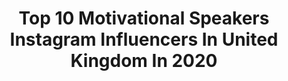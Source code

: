 ---
title: Top 10 Motivational Speakers Instagram Influencers In United Kingdom In 2020
description: >-
  Find top motivational speakers Instagram influencers in United Kingdom in 2020. Most popular hashtags: #motivation #inspiration #covid.
platform: Instagram
hits: 32
text_top: See the most popular Instagram profiles on inBeat.
text_bottom: Our database has 32 Instagram influencers like this in United Kingdom for you to collaborate.
profiles:
  - username: "esmee_ldn"
    fullname: >-
      ESMÉE 🌙💫💛
    bio: >-
      🎥 Online Presenter 🏋🏼‍♀️ Coach 🎤 Motivational Speaker 📧 cathy@insanitygroup.com | @ixbtalent | @insanityhq
    location: "United Kingdom"
    followers: 28530
    engagement: 241
    commentsToLikes: 0.052225
    id: ck1394hxrjhb30i199t0p6p83
    verified: false
    hashtags: "#trainwithesmee, #londonmarathon, #dontcrackunderpressure, #taghuerconnected"
  - username: "harnaamkaur"
    fullname: >-
      Harnaam Kaur
    bio: >-
      🌈🏳️‍🌈 My boy @king.kai.singh Next✈️ Rome.Wales.USA I will always add value🌺 Motivational speaker! 😘 Positive influencer🌹 Trust your light! ✨
    location: "United Kingdom"
    followers: 156951
    engagement: 207
    commentsToLikes: 0.024788
    id: ck5hkkuvzilt50i11db525z4w
    verified: true
    hashtags: "#masalapodcast, #artis, #rottweiler, #rottweilersofinstagram"
  - username: "ash_dykes"
    fullname: >-
      Ash Dykes
    bio: >-
      National Geographic: Walking the Yangtze. Book: Mission Possible. 3x World Records. Motivational Speaker. JRE #1410 Book 👇🏽
    location: "United Kingdom"
    followers: 82094
    engagement: 151
    commentsToLikes: 0.044773
    id: ck5qcvs0ssk9w0i113cpoett0
    verified: true
    hashtags: "#missionyangtze"
  - username: "adventureman"
    fullname: >-
      Jamie McDonald
    bio: >-
      🍼 Soon to be a Dad 🏆 Pride of Britain Winner 🎤 Motivational Speaker 😷 Sick as a kid 🙌 Now giving back 🇨🇦🇺🇸 Ran across Canada & US 💴 Raised £1m 👇 More👇
    location: "United Kingdom"
    followers: 19201
    engagement: 646
    commentsToLikes: 0.064505
    id: ck5bvex4pjira0i11jb4y483u
    verified: false
    hashtags: ""
  - username: "james_sutliff"
    fullname: >-
      𝐉𝐀𝐌𝐄𝐒 𝐒𝐔𝐓𝐋𝐈𝐅𝐅
    bio: >-
      💙♿️Dystonia Fighter 🤜🏼Invisible Disability Advocate 🏆Award Winning ♿️Disability Specialist Coach at @hambofoundation 🏋🏻‍♂️PT 🎤Motivational Speaker
    location: "United Kingdom"
    followers: 45180
    engagement: 201
    commentsToLikes: 0.023654
    id: ck0vz2ngt6zcd0i199r0ynku0
    verified: false
    hashtags: "#disabilitypower100"
  - username: "t8pes"
    fullname: >-
      T8PES
    bio: >-
      MUSIC / FOOTBALL / MOTIVATION Emcee, Podcaster, Motivational Speaker FB & YT - @t8pes Twitter - @t8pesmusic Check out the @theaabompodcast ⬇️
    location: "United Kingdom"
    followers: 2525
    engagement: 363
    commentsToLikes: 0.157019
    id: ck602yi84k0le0i14asb2w27f
    verified: false
    hashtags: "#podcaster, #podcasters, #bbc1xtra, #cfc"
  - username: "richard_whitehead_mbe"
    fullname: >-
      Richard Whitehead MBE
    bio: >-
      Double 🥇🥇Paralympic, 4xWorld and European Champion T42 200m|Marathon/Half World Record| Motivational speaker @nikelondon @bp_plc Ambassador
    location: "United Kingdom"
    followers: 93422
    engagement: 33
    commentsToLikes: 0.043414
    id: ck0w1dacdisf30i19codrxq2m
    verified: true
    hashtags: "#nsppl, #tokyo2020, #justdoit, #twopointsixchallenge"
  - username: "syedabushraiqbal"
    fullname: >-
      Syeda Bushra Iqbal
    bio: >-
      TV Host, Senior Media Consultant, Islamic Research Scholar, Lawyer, Writer, Motivational Speaker 🇵🇰 Peace✨ 25 Jan
    location: "United Kingdom"
    followers: 120861
    engagement: 256
    commentsToLikes: 0.025280
    id: ck15sarjmc2a40i19uilp2cqr
    verified: false
    hashtags: "#bushraiqbal, #allah, #alhumdullilah, #scholar"
  - username: "markormrod"
    fullname: >-
      Mark Ormrod
    bio: >-
      Royal Marines #Veteran | Triple Amputee | 11x Invictus Games Medalist | Motivational Speaker | Author Of Man Down - Founder Of #NoLimits 🇬🇧
    location: "United Kingdom"
    followers: 33326
    engagement: 258
    commentsToLikes: 0.038428
    id: ck1395wfyjor30i19mm6i8grn
    verified: false
    hashtags: "#nolimits, #inspiration, #mindset, #believe"
  - username: "vincetogram"
    fullname: >-
      Vince Chong
    bio: >-
      🇲🇾🇬🇧Singer Songwriter,Music Producer, Emcee, Motivational Speaker, Vocal Coach, Hubby and Daddy. For enquiries plz email 📨 vinnervoice@gmail.com
    location: "United Kingdom"
    followers: 65151
    engagement: 65
    commentsToLikes: 0.036823
    id: ck5pw72d5lf630i11enfitpub
    verified: true
    hashtags: "#familyguy, #socialdistancing, #vincetovid, #family"
---